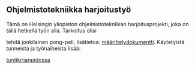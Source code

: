 ## Ohjelmistotekniikka harjoitustyö

Tämä on Helsingin yliopiston ohjelmistotekniikan harjoitusprojekti, joka on tällä 
hetkellä työn alla. Tarkoitus olisi 

tehdä jonkilainen pong-peli, lisätietoa: 
[määrittelydokumentti](https://github.com/SkarpAnton/ot-harjoitustyo/blob/master/dokumentaatio/maarittelydokumentti.md).
Käytetyistä tunneista ja työnaiheista lisää: 

[tuntikirjanpidossa](https://github.com/SkarpAnton/ot-harjoitustyo/blob/master/dokumentaatio/tuntikirjanpito.md)


